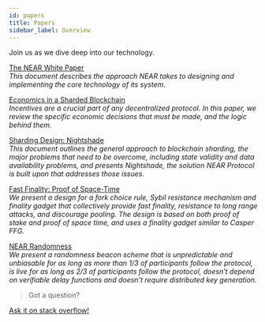 ```yaml
---
id: papers
title: Papers
sidebar_label: Overview
---
```


Join us as we dive deep into our technology.

[The NEAR White Paper](https://near.org/papers/the-official-near-white-paper/)  \
*This document describes the approach NEAR takes to designing and implementing the core technology of its system.*

[Economics in a Sharded Blockchain](https://near.org/papers/economics-in-sharded-blockchain/)  \
*Incentives are a crucial part of any decentralized protocol. In this paper, we review the specific economic decisions that must be made, and the logic behind them.*

[Sharding Design: Nightshade](https://near.org/papers/nightshade/)  \
*This document outlines the general approach to blockchain sharding, the major problems that need to be overcome, including state validity and data availability problems, and presents Nightshade, the solution NEAR Protocol is built upon that addresses those issues.*

[Fast Finality: Proof of Space-Time](https://near.org/papers/proof-of-space-time/)  \
*We present a design for a fork choice rule, Sybil resistance mechanism and finality gadget that collectively provide fast finality, resistance to long range attacks, and discourage pooling. The design is based on both proof of stake and proof of space time, and uses a finality gadget similar to Casper FFG.*

[NEAR Randomness](https://near.org/papers/randomness/)  \
*We present a randomness beacon scheme that is unpredictable and unbiasable for as long as more than 1/3 of participants follow the protocol, is live for as long as 2/3 of participants follow the protocol, doesn’t depend on verifiable delay functions and doesn’t require distributed key generation.*

>Got a question?
<a href="https://stackoverflow.com/questions/tagged/nearprotocol">
  <h8> Ask it on stack overflow! </h8>
</a>
